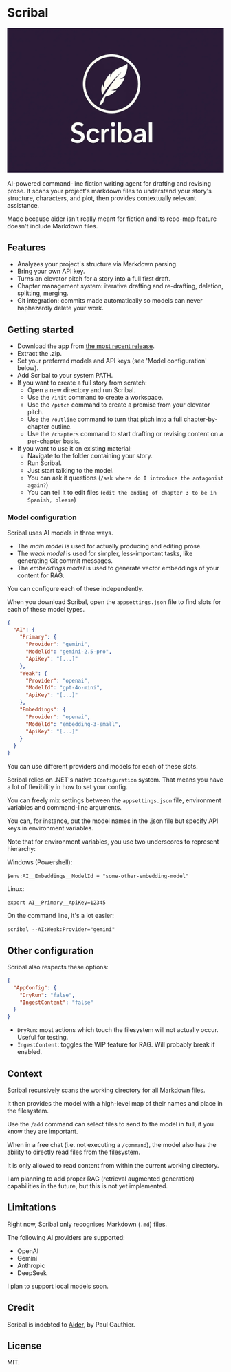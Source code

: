 # Scribal

![](docs/image.webp)

AI-powered command-line fiction writing agent for drafting and revising prose. It scans your project's markdown files to
understand your story's structure, characters, and plot, then provides contextually relevant assistance.

Made because aider isn't really meant for fiction and its repo-map feature doesn't include Markdown files.

## Features

- Analyzes your project's structure via Markdown parsing.
- Bring your own API key.
- Turns an elevator pitch for a story into a full first draft.
- Chapter management system: iterative drafting and re-drafting, deletion, splitting, merging.
- Git integration: commits made automatically so models can never haphazardly delete your work.

## Getting started

- Download the app from [the most recent release](https://github.com/jkendall327/scribal/releases).
- Extract the .zip.
- Set your preferred models and API keys (see 'Model configuration' below).
- Add Scribal to your system PATH.
- If you want to create a full story from scratch:
    - Open a new directory and run Scribal.
    - Use the `/init` command to create a workspace.
    - Use the `/pitch` command to create a premise from your elevator pitch.
    - Use the `/outline` command to turn that pitch into a full chapter-by-chapter outline.
    - Use the `/chapters` command to start drafting or revising content on a per-chapter basis.
- If you want to use it on existing material:
    - Navigate to the folder containing your story.
    - Run Scribal.
    - Just start talking to the model.
    - You can ask it questions (`/ask where do I introduce the antagonist again?`)
    - You can tell it to edit files (`edit the ending of chapter 3 to be in Spanish, please`)

### Model configuration

Scribal uses AI models in three ways.

- The *main model* is used for actually producing and editing prose.
- The *weak model* is used for simpler, less-important tasks, like generating Git commit messages.
- The *embeddings model* is used to generate vector embeddings of your content for RAG.

You can configure each of these independently.

When you download Scribal, open the `appsettings.json` file to find slots for each of these model types.

```json
{
  "AI": {
    "Primary": {
      "Provider": "gemini",
      "ModelId": "gemini-2.5-pro",
      "ApiKey": "[...]"
    },
    "Weak": {
      "Provider": "openai",
      "ModelId": "gpt-4o-mini",
      "ApiKey": "[...]"
    },
    "Embeddings": {
      "Provider": "openai",
      "ModelId": "embedding-3-small",
      "ApiKey": "[...]"
    }
  }
}
```

You can use different providers and models for each of these slots.

Scribal relies on .NET's native `IConfiguration` system. That means you have a lot of flexibility in how to set your
config.

You can freely mix settings between the `appsettings.json` file, environment variables and command-line arguments.

You can, for instance, put the model names in the .json file but specify API keys in environment variables.

Note that for environment variables, you use two underscores to represent hierarchy:

Windows (Powershell):

`$env:AI__Embeddings__ModelId = "some-other-embedding-model"`

Linux:

`export AI__Primary__ApiKey=12345`

On the command line, it's a lot easier:

`scribal --AI:Weak:Provider="gemini"`

## Other configuration

Scribal also respects these options:

```json
{
  "AppConfig": {
    "DryRun": "false",
    "IngestContent": "false"
  }
}
```

- `DryRun`: most actions which touch the filesystem will not actually occur. Useful for testing.
- `IngestContent`: toggles the WIP feature for RAG. Will probably break if enabled.

## Context

Scribal recursively scans the working directory for all Markdown files.

It then provides the model with a high-level map of their names and place in the filesystem.

Use the `/add` command can select files to send to the model in full, if you know they are important.

When in a free chat (i.e. not executing a `/command`), the model also has the ability to directly read files from the
filesystem.

It is only allowed to read content from within the current working directory.

I am planning to add proper RAG (retrieval augmented generation) capabilities in the future, but this is not yet
implemented.

## Limitations

Right now, Scribal only recognises Markdown (`.md`) files.

The following AI providers are supported:

- OpenAI
- Gemini
- Anthropic
- DeepSeek

I plan to support local models soon.

## Credit

Scribal is indebted to [Aider](https://github.com/paul-gauthier/aider), by Paul Gauthier.

## License

MIT.

